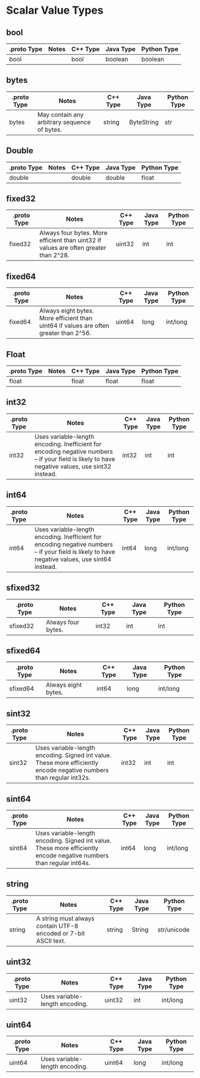# Scalar Value Types


## bool

| .proto Type | Notes | C++ Type | Java Type | Python Type |
| ----------- | ----- | -------- | --------- | ----------- |
| bool |  | bool | boolean | boolean |


## bytes
| .proto Type | Notes | C++ Type | Java Type | Python Type |
| ----------- | ----- | -------- | --------- | ----------- |
|  bytes | May contain any arbitrary sequence of bytes. | string | ByteString | str |

## Double

| .proto Type | Notes | C++ Type | Java Type | Python Type |
| ----------- | ----- | -------- | --------- | ----------- |
| double |  | double | double | float |

## fixed32 

| .proto Type | Notes | C++ Type | Java Type | Python Type |
| ----------- | ----- | -------- | --------- | ----------- |
| fixed32 | Always four bytes. More efficient than uint32 if values are often greater than 2^28. | uint32 | int | int |

## fixed64

| .proto Type | Notes | C++ Type | Java Type | Python Type |
| ----------- | ----- | -------- | --------- | ----------- |
| fixed64 | Always eight bytes. More efficient than uint64 if values are often greater than 2^56. | uint64 | long | int/long |


## Float

| .proto Type | Notes | C++ Type | Java Type | Python Type |
| ----------- | ----- | -------- | --------- | ----------- |
| float |  | float | float | float |

## int32

| .proto Type | Notes | C++ Type | Java Type | Python Type |
| ----------- | ----- | -------- | --------- | ----------- |
| int32 | Uses variable-length encoding. Inefficient for encoding negative numbers – if your field is likely to have negative values, use sint32 instead. | int32 | int | int |

## int64

| .proto Type | Notes | C++ Type | Java Type | Python Type |
| ----------- | ----- | -------- | --------- | ----------- |
| int64 | Uses variable-length encoding. Inefficient for encoding negative numbers – if your field is likely to have negative values, use sint64 instead. | int64 | long | int/long |

## sfixed32

| .proto Type | Notes | C++ Type | Java Type | Python Type |
| ----------- | ----- | -------- | --------- | ----------- |
| sfixed32 | Always four bytes. | int32 | int | int |

## sfixed64

| .proto Type | Notes | C++ Type | Java Type | Python Type |
| ----------- | ----- | -------- | --------- | ----------- |
| sfixed64 | Always eight bytes. | int64 | long | int/long |


## sint32

| .proto Type | Notes | C++ Type | Java Type | Python Type |
| ----------- | ----- | -------- | --------- | ----------- |
| sint32 | Uses variable-length encoding. Signed int value. These more efficiently encode negative numbers than regular int32s. | int32 | int | int |

## sint64

| .proto Type | Notes | C++ Type | Java Type | Python Type |
| ----------- | ----- | -------- | --------- | ----------- |
| sint64 | Uses variable-length encoding. Signed int value. These more efficiently encode negative numbers than regular int64s. | int64 | long | int/long |


## string

| .proto Type | Notes | C++ Type | Java Type | Python Type |
| ----------- | ----- | -------- | --------- | ----------- |
| string | A string must always contain UTF-8 encoded or 7-bit ASCII text. | string | String | str/unicode |


## uint32

| .proto Type | Notes | C++ Type | Java Type | Python Type |
| ----------- | ----- | -------- | --------- | ----------- |
| uint32 | Uses variable-length encoding. | uint32 | int | int/long |

## uint64

| .proto Type | Notes | C++ Type | Java Type | Python Type |
| ----------- | ----- | -------- | --------- | ----------- |
| uint64 | Uses variable-length encoding. | uint64 | long | int/long |






